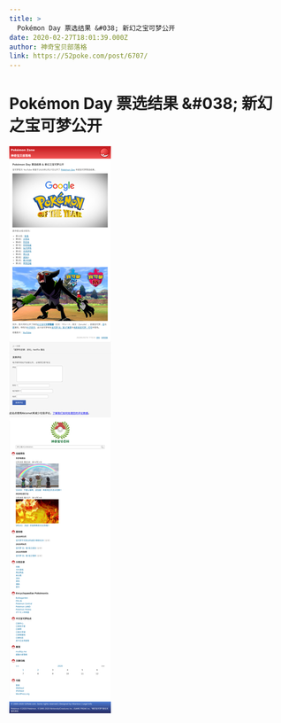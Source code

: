 ```yaml
---
title: >
  Pokémon Day 票选结果 &#038; 新幻之宝可梦公开
date: 2020-02-27T18:01:39.000Z
author: 神奇宝贝部落格
link: https://52poke.com/post/6707/
---
```

# Pokémon Day 票选结果 &amp;#038; 新幻之宝可梦公开

[![Pokémon Day 票选结果 &amp;#038; 新幻之宝可梦公开](./screenshot.png)](https://52poke.com/post/6707/)
